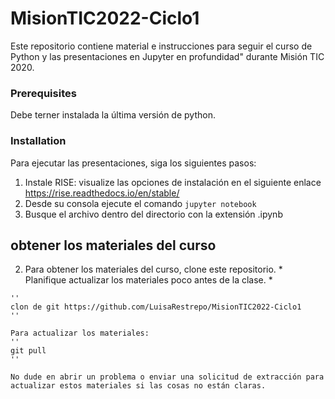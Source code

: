 # MisionTIC2022-Ciclo1
Este repositorio contiene material e instrucciones para seguir el curso de Python y las presentaciones en Jupyter en profundidad" durante Misión TIC 2020.


### Prerequisites

Debe terner instalada la última versión de python.

### Installation

Para ejecutar las presentaciones, siga los siguientes pasos:

1.  Instale RISE: visualize las opciones de instalación en el siguiente enlace https://rise.readthedocs.io/en/stable/
2.  Desde su consola ejecute el comando ```jupyter notebook```
3.  Busque el archivo dentro del directorio con la extensión .ipynb


## obtener los materiales del curso 

   2. Para obtener los materiales del curso, clone este repositorio. * Planifique actualizar los materiales poco antes de la clase. *

    ''
    clon de git https://github.com/LuisaRestrepo/MisionTIC2022-Ciclo1
    ''

    Para actualizar los materiales:
    ''
    git pull
    ''

    No dude en abrir un problema o enviar una solicitud de extracción para actualizar estos materiales si las cosas no están claras.

